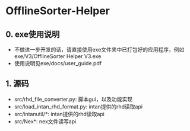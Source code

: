 # OfflineSorter-Helper
## 0. exe使用说明
* 不做进一步开发的话，请直接使用exe文件夹中已打包好的应用程序，例如exe/V3/OfflineSorter Helper V3.exe
* 使用说明见exe/docs/user_guide.pdf
## 1. 源码
* src/rhd_file_converter.py: 脚本gui，以及功能实现
* src/load_intan_rhd_format.py: intan提供的rhd读取api
* src/intanutil/*: intan提供的rhd读取api
* src/Nex*: nex文件读写api
